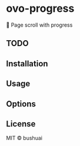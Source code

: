 # ovo-progress

🌈 Page scroll with progress

## TODO

## Installation

## Usage

## Options

## License

MIT &copy; bushuai
